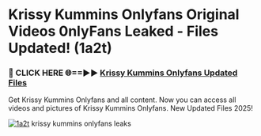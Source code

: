 # Krissy Kummins Onlyfans Original Videos 0nlyFans Leaked - Files Updated! (1a2t)

<h3>🔴 CLICK HERE 🌐==►► <a href="https://tinyurl.com/2wckxsce" rel="nofollow">Krissy Kummins Onlyfans Updated Files</a></h3>

Get Krissy Kummins Onlyfans and all content. Now you can access all videos and pictures of Krissy Kummins Onlyfans. New Updated Files 2025!

[![1a2t](https://i.imgur.com/AFduVYN.gif)](https://tinyurl.com/2wckxsce)
krissy kummins onlyfans leaks